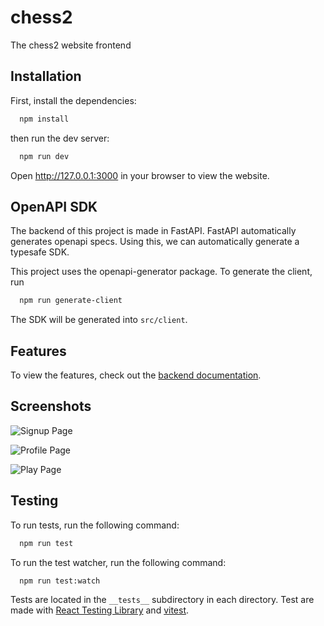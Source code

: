 # chess2

The chess2 website frontend

## Installation

First, install the dependencies:

```bash
  npm install
```

then run the dev server:

```bash
  npm run dev
```

Open http://127.0.0.1:3000 in your browser to view the website.

## OpenAPI SDK

The backend of this project is made in FastAPI. FastAPI automatically generates openapi specs. Using this, we can automatically generate a typesafe SDK.

This project uses the openapi-generator package. To generate the client, run

```bash
  npm run generate-client
```

The SDK will be generated into `src/client`.

## Features

To view the features, check out the [backend documentation](https://github.com/YishaiYosifov/chess2-backend#features).

## Screenshots

![Signup Page](https://github.com/YishaiYosifov/chess2-frontend/assets/74960133/f352b93f-f6af-4f0b-ab7b-573b71c84f82)

![Profile Page](https://github.com/YishaiYosifov/chess2-frontend/assets/74960133/1e50a2f7-1ae1-48dc-b534-568a5d1acb17)

![Play Page](https://github.com/YishaiYosifov/chess2-frontend/assets/74960133/1a5f6eba-7300-4977-a6c4-a125b4a5e44f)

## Testing

To run tests, run the following command:

```bash
  npm run test
```

To run the test watcher, run the following command:

```bash
  npm run test:watch
```

Tests are located in the `__tests__` subdirectory in each directory. Test are made with [React Testing Library](https://github.com/testing-library/react-testing-library) and [vitest](https://github.com/vitest-dev/vitest).
